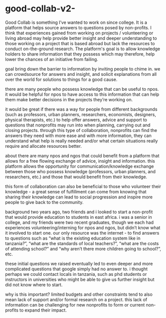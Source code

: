 good-collab-v2-
===============

Good Collab is something I’ve wanted to work on since college. It is a platform that helps source answers to questions posed by non-profits. I think that experiences gained from working on projects / volunteering or living abroad may help provide better insight and deeper understanding to those working on a project that is based abroad but lack the resources to conduct on-the-ground research. The platform's goal is to allow knowledge holders to share information that they possess which may therefore, help lower the chances of an initiative from failing. 

goal
bring down the barrier to information by inviting people to chime in. we can crowdsource for answers and insight, and solicit explanations from all over the world for solutions to things for a good cause. 

there are many people who possess knowledge that can be useful to npos. it would be helpful for npos to have access to this information that can help them make better decisions in the projects they’re working on.

it would be great if there was a way for people from different backgrounds (such as professors, urban planners, researchers, economists, designers, physical therapists, etc.) to help offer answers, advice and support to questions that nonprofits may run into when planning, carrying out and closing projects. through this type of collaboration, nonprofits can find the answers they need with more ease and with more information, they can understand what help is really needed and/or what certain situations really require and allocate resources better.

about
there are many npos and ngos that could benefit from a platform that allows for a free flowing exchange of advice, insight and information. this platform allows the opportunity for communication/knowledge exchange between those who possess knowledge (professors, urban planners, and researchers, etc.) and those that would benefit from their knowledge. 

this form of collaboration can also be beneficial to those who volunteer their knowledge - a great sense of fulfillment can come from knowing that sharing their knowledge can lead to social progression and inspire more people to give back to the community.

background 
two years ago, two friends and i looked to start a non-profit that would provide education to students in east africa.
i was a senior in college, and my friends were two recent graduates, though we each had experiences volunteering/interning for npos and ngos, but didn’t know what it involved to start one. our only resource was the internet - to find answers to questions such as “what is the existing education system like in tanzania?”, “what are the standards of local teachers?”, “what are the costs of attending school?” and “why aren’t there more children going to school?”, etc.

these initial questions we raised eventually led to even deeper and more complicated questions that google simply had no answer to. i thought perhaps we could contact locals in tanzania, such as phd students or instructors in universities who might be able to give us further insight but did not know where to start. 

why is this important?
limited budgets and other constraints tend to also mean lack of support and/or formal research on a project. this lack of information can be challenging for new nonprofits to form or current non-profits to expand their impact. 
